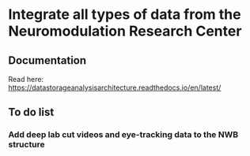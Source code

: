 

# Integrate all types of data from the Neuromodulation Research Center

## Documentation

Read here: https://datastorageanalysisarchitecture.readthedocs.io/en/latest/


## To do list
### Add  deep lab cut videos and eye-tracking data to the NWB structure
